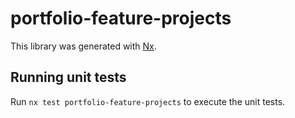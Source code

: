 # portfolio-feature-projects

This library was generated with [Nx](https://nx.dev).

## Running unit tests

Run `nx test portfolio-feature-projects` to execute the unit tests.
